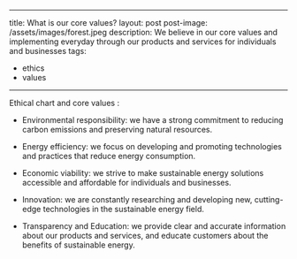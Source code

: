 
---
title: What is our core values?
layout: post
post-image: /assets/images/forest.jpeg
description: We believe in our core values and implementing everyday through our products and services for individuals and businesses
tags:
- ethics
- values
---

Ethical chart and core values : 

* Environmental responsibility: we have a strong commitment to reducing carbon emissions and preserving natural resources.

* Energy efficiency: we focus on developing and promoting technologies and practices that reduce energy consumption.

* Economic viability: we strive to make sustainable energy solutions accessible and affordable for individuals and businesses.

* Innovation: we are constantly researching and developing new, cutting-edge technologies in the sustainable energy field.

* Transparency and Education: we provide clear and accurate information about our products and services, and educate customers about the benefits of sustainable energy.